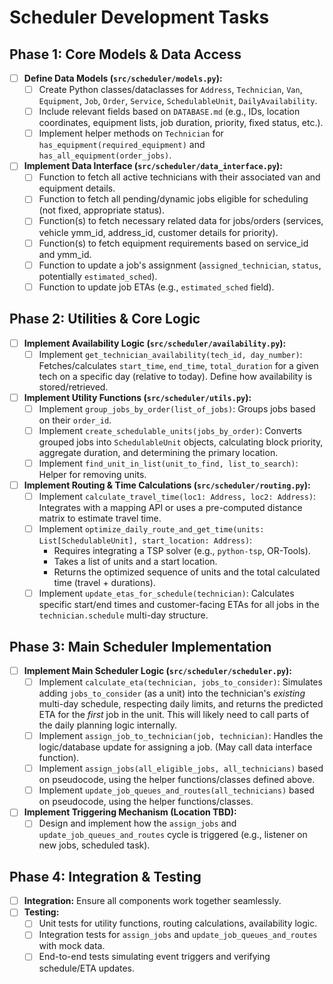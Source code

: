 # Scheduler Development Tasks

## Phase 1: Core Models & Data Access

-   [ ] **Define Data Models (`src/scheduler/models.py`):**
    -   [ ] Create Python classes/dataclasses for `Address`, `Technician`, `Van`, `Equipment`, `Job`, `Order`, `Service`, `SchedulableUnit`, `DailyAvailability`.
    -   [ ] Include relevant fields based on `DATABASE.md` (e.g., IDs, location coordinates, equipment lists, job duration, priority, fixed status, etc.).
    -   [ ] Implement helper methods on `Technician` for `has_equipment(required_equipment)` and `has_all_equipment(order_jobs)`.
-   [ ] **Implement Data Interface (`src/scheduler/data_interface.py`):**
    -   [ ] Function to fetch all active technicians with their associated van and equipment details.
    -   [ ] Function to fetch all pending/dynamic jobs eligible for scheduling (not fixed, appropriate status).
    -   [ ] Function(s) to fetch necessary related data for jobs/orders (services, vehicle ymm_id, address_id, customer details for priority).
    -   [ ] Function(s) to fetch equipment requirements based on service_id and ymm_id.
    -   [ ] Function to update a job's assignment (`assigned_technician`, `status`, potentially `estimated_sched`).
    -   [ ] Function to update job ETAs (e.g., `estimated_sched` field).

## Phase 2: Utilities & Core Logic

-   [ ] **Implement Availability Logic (`src/scheduler/availability.py`):**
    -   [ ] Implement `get_technician_availability(tech_id, day_number)`: Fetches/calculates `start_time`, `end_time`, `total_duration` for a given tech on a specific day (relative to today). Define how availability is stored/retrieved.
-   [ ] **Implement Utility Functions (`src/scheduler/utils.py`):**
    -   [ ] Implement `group_jobs_by_order(list_of_jobs)`: Groups jobs based on their `order_id`.
    -   [ ] Implement `create_schedulable_units(jobs_by_order)`: Converts grouped jobs into `SchedulableUnit` objects, calculating block priority, aggregate duration, and determining the primary location.
    -   [ ] Implement `find_unit_in_list(unit_to_find, list_to_search)`: Helper for removing units.
-   [ ] **Implement Routing & Time Calculations (`src/scheduler/routing.py`):**
    -   [ ] Implement `calculate_travel_time(loc1: Address, loc2: Address)`: Integrates with a mapping API or uses a pre-computed distance matrix to estimate travel time.
    -   [ ] Implement `optimize_daily_route_and_get_time(units: List[SchedulableUnit], start_location: Address)`:
        -   Requires integrating a TSP solver (e.g., `python-tsp`, OR-Tools).
        -   Takes a list of units and a start location.
        -   Returns the optimized sequence of units and the total calculated time (travel + durations).
    -   [ ] Implement `update_etas_for_schedule(technician)`: Calculates specific start/end times and customer-facing ETAs for all jobs in the `technician.schedule` multi-day structure.

## Phase 3: Main Scheduler Implementation

-   [ ] **Implement Main Scheduler Logic (`src/scheduler/scheduler.py`):**
    -   [ ] Implement `calculate_eta(technician, jobs_to_consider)`: Simulates adding `jobs_to_consider` (as a unit) into the technician's *existing* multi-day schedule, respecting daily limits, and returns the predicted ETA for the *first* job in the unit. This will likely need to call parts of the daily planning logic internally.
    -   [ ] Implement `assign_job_to_technician(job, technician)`: Handles the logic/database update for assigning a job. (May call data interface function).
    -   [ ] Implement `assign_jobs(all_eligible_jobs, all_technicians)` based on pseudocode, using the helper functions/classes defined above.
    -   [ ] Implement `update_job_queues_and_routes(all_technicians)` based on pseudocode, using the helper functions/classes.
-   [ ] **Implement Triggering Mechanism (Location TBD):**
    -   [ ] Design and implement how the `assign_jobs` and `update_job_queues_and_routes` cycle is triggered (e.g., listener on new jobs, scheduled task).

## Phase 4: Integration & Testing

-   [ ] **Integration:** Ensure all components work together seamlessly.
-   [ ] **Testing:**
    -   [ ] Unit tests for utility functions, routing calculations, availability logic.
    -   [ ] Integration tests for `assign_jobs` and `update_job_queues_and_routes` with mock data.
    -   [ ] End-to-end tests simulating event triggers and verifying schedule/ETA updates.
